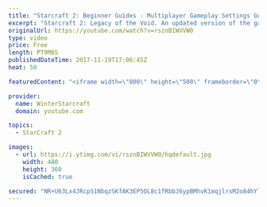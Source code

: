 ```yaml
---
title: "Starcraft 2: Beginner Guides - Multiplayer Gameplay Settings Guide and Recommendations (Updated)"
excerpt: "Starcraft 2: Legacy of the Void. An updated version of the gameplay/controls and region settings guide for Legacy of the Void, going over the changes and reiterating my recommended settings, as well as the settings I use as a Grandmaster player.  Thanks for watching and hope you enjoy!  I am a Grandmasters"
originalUrl: https://youtube.com/watch?v=rsznBIWVVW0
type: video
price: Free
length: PT9M6S
publishedDateTime: 2017-11-19T17:06:45Z
heat: 50

featuredContent: "<iframe width=\"800\" height=\"500\" frameborder=\"0\" src=\"https://www.youtube.com/embed/rsznBIWVVW0\" allow=\"accelerometer; autoplay; encrypted-media; gyroscope; picture-in-picture\" allowfullscreen></iframe>"

provider:
  name: WinterStarcraft
  domain: youtube.com

topics:
  - StarCraft 2

images:
  - url: https://i.ytimg.com/vi/rsznBIWVVW0/hqdefault.jpg
    width: 480
    height: 360
    isCached: true

secured: "NR+U63Lx4JRcpS1NbqzSKfAK3EP5OL8c1fRbbJ6ypBMhvK1mqjlrsM2o84hYldyNS19FdL2Mf4f9cD3+WtbjeomKT9zqzIjSjUJz1y37A2h4IBbMh2INh6BaKB9XK1uJe263ssFOsiq/VI53olQHKKQRIE7UVIXzd0WW9XzUhxnOps6OifN7rfVp2j+4XeoKQmV3iUtiWYEUe6JGF7Mf2UBtwhMGiCDQzxFM1dq6g8lYT3N093dTJbLGoUpHNU6GrCyNOmBU+O62vd4ip3aPL84TEvyEIQR4IKXppHPQgGh2w/Nrn66FQFOoe+ywckBVjoeGm7NnBfbkpRFM1qCmswkLyb4HcMZdLJlj97UXqyluiTD7OrDGrrp8lgKudXYDNH+Mz4dCCdyJG/8qmnCQqrLrlqBBgTH5USFfrVdr1mI=;BSBF4TPwsrI8VZUaRcJLnQ=="
---
```


